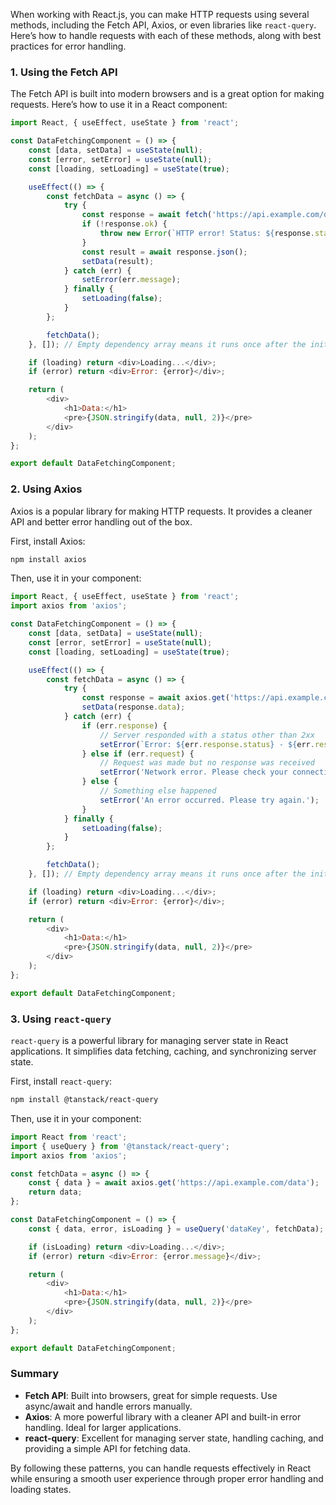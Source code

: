 When working with React.js, you can make HTTP requests using several methods, including the Fetch API, Axios, or even libraries like `react-query`. Here’s how to handle requests with each of these methods, along with best practices for error handling.

### 1. Using the Fetch API

The Fetch API is built into modern browsers and is a great option for making requests. Here’s how to use it in a React component:

```javascript
import React, { useEffect, useState } from 'react';

const DataFetchingComponent = () => {
    const [data, setData] = useState(null);
    const [error, setError] = useState(null);
    const [loading, setLoading] = useState(true);

    useEffect(() => {
        const fetchData = async () => {
            try {
                const response = await fetch('https://api.example.com/data');
                if (!response.ok) {
                    throw new Error(`HTTP error! Status: ${response.status}`);
                }
                const result = await response.json();
                setData(result);
            } catch (err) {
                setError(err.message);
            } finally {
                setLoading(false);
            }
        };

        fetchData();
    }, []); // Empty dependency array means it runs once after the initial render

    if (loading) return <div>Loading...</div>;
    if (error) return <div>Error: {error}</div>;

    return (
        <div>
            <h1>Data:</h1>
            <pre>{JSON.stringify(data, null, 2)}</pre>
        </div>
    );
};

export default DataFetchingComponent;
```

### 2. Using Axios

Axios is a popular library for making HTTP requests. It provides a cleaner API and better error handling out of the box.

First, install Axios:

```bash
npm install axios
```

Then, use it in your component:

```javascript
import React, { useEffect, useState } from 'react';
import axios from 'axios';

const DataFetchingComponent = () => {
    const [data, setData] = useState(null);
    const [error, setError] = useState(null);
    const [loading, setLoading] = useState(true);

    useEffect(() => {
        const fetchData = async () => {
            try {
                const response = await axios.get('https://api.example.com/data');
                setData(response.data);
            } catch (err) {
                if (err.response) {
                    // Server responded with a status other than 2xx
                    setError(`Error: ${err.response.status} - ${err.response.data.message}`);
                } else if (err.request) {
                    // Request was made but no response was received
                    setError('Network error. Please check your connection.');
                } else {
                    // Something else happened
                    setError('An error occurred. Please try again.');
                }
            } finally {
                setLoading(false);
            }
        };

        fetchData();
    }, []); // Empty dependency array means it runs once after the initial render

    if (loading) return <div>Loading...</div>;
    if (error) return <div>Error: {error}</div>;

    return (
        <div>
            <h1>Data:</h1>
            <pre>{JSON.stringify(data, null, 2)}</pre>
        </div>
    );
};

export default DataFetchingComponent;
```

### 3. Using `react-query`

`react-query` is a powerful library for managing server state in React applications. It simplifies data fetching, caching, and synchronizing server state.

First, install `react-query`:

```bash
npm install @tanstack/react-query
```

Then, use it in your component:

```javascript
import React from 'react';
import { useQuery } from '@tanstack/react-query';
import axios from 'axios';

const fetchData = async () => {
    const { data } = await axios.get('https://api.example.com/data');
    return data;
};

const DataFetchingComponent = () => {
    const { data, error, isLoading } = useQuery('dataKey', fetchData);

    if (isLoading) return <div>Loading...</div>;
    if (error) return <div>Error: {error.message}</div>;

    return (
        <div>
            <h1>Data:</h1>
            <pre>{JSON.stringify(data, null, 2)}</pre>
        </div>
    );
};

export default DataFetchingComponent;
```

### Summary

- **Fetch API**: Built into browsers, great for simple requests. Use async/await and handle errors manually.
- **Axios**: A more powerful library with a cleaner API and built-in error handling. Ideal for larger applications.
- **react-query**: Excellent for managing server state, handling caching, and providing a simple API for fetching data.

By following these patterns, you can handle requests effectively in React while ensuring a smooth user experience through proper error handling and loading states.